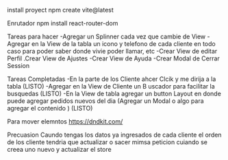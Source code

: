 install proyect 
npm create vite@latest


Enrutador 
npm install react-router-dom



Tareas para hacer 
-Agregar un Splinner cada vez que cambie de View 
-Agregar en la View de la tabla un icono y telefono de cada cliente en todo caso para poder saber donde vivie poder llamar, etc 
-Crear View de editar Perfil 
.Crear View de Ajustes 
-Crear View de Ayuda
-Crear Modal de Cerrar Session 


Tareas Completadas
-En la parte de los Cliente ahcer Clcik y me dirija a la tabla  (LISTO)
-Agregar en la View de Cliente un B uscador para facilitar la busquedas (LISTO)
-En la View de tabla agregar un button Layout en donde puede agregar pedidos nuevos del dia (Agregar un Modal o algo para agregar el contenido ) (LISTO)



Para mover elemntos 
https://dndkit.com/


Precuasion 
Caundo tengas los datos ya ingresados de cada cliente el orden de los cliente tendria que actualizar o sacer mimsa peticion cuiando se creea uno nuevo y actualizar el store 
